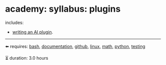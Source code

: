 # academy: syllabus: plugins

includes:
- [writing an AI plugin](https://github.com/kamangir/bluer-plugin).

---

⬅️ requires: [bash](./bash.md), [documentation](./documentation.md), [github](./github.md), [linux](./linux.md), [math](./math.md), [python](./python.md), [testing](./testing.md)


⏳ duration: 3.0 hours

